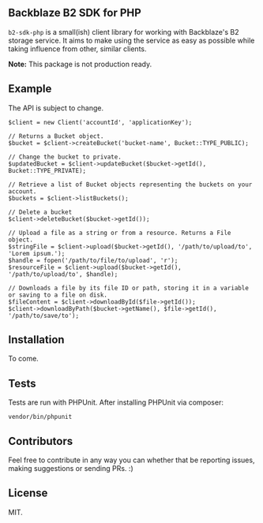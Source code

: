 ## Backblaze B2 SDK for PHP

`b2-sdk-php` is a small(ish) client library for working with Backblaze's B2 storage service. It aims to make using the
service as easy as possible while taking influence from other, similar clients.

**Note:** This package is not production ready.

## Example

The API is subject to change.

    $client = new Client('accountId', 'applicationKey');

    // Returns a Bucket object.
    $bucket = $client->createBucket('bucket-name', Bucket::TYPE_PUBLIC);

    // Change the bucket to private.
    $updatedBucket = $client->updateBucket($bucket->getId(), Bucket::TYPE_PRIVATE);

    // Retrieve a list of Bucket objects representing the buckets on your account.
    $buckets = $client->listBuckets();

    // Delete a bucket
    $client->deleteBucket($bucket->getId());

    // Upload a file as a string or from a resource. Returns a File object.
    $stringFile = $client->upload($bucket->getId(), '/path/to/upload/to', 'Lorem ipsum.');
    $handle = fopen('/path/to/file/to/upload', 'r');
    $resourceFile = $client->upload($bucket->getId(), '/path/to/upload/to', $handle);

    // Downloads a file by its file ID or path, storing it in a variable or saving to a file on disk.
    $fileContent = $client->downloadById($file->getId());
    $client->downloadByPath($bucket->getName(), $file->getId(), '/path/to/save/to');

## Installation

To come.

## Tests

Tests are run with PHPUnit. After installing PHPUnit via composer:

    vendor/bin/phpunit

## Contributors

Feel free to contribute in any way you can whether that be reporting issues, making suggestions or sending PRs. :)

## License

MIT.
